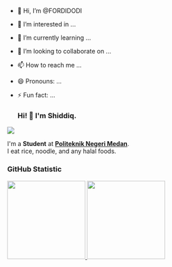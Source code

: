 - 👋 Hi, I’m @FORDIDODI
- 👀 I’m interested in ...
- 🌱 I’m currently learning ...
- 💞️ I’m looking to collaborate on ...
- 📫 How to reach me ...
- 😄 Pronouns: ...
- ⚡ Fun fact: ...

  ### Hi! 👋 I'm Shiddiq.
![](https://komarev.com/ghpvc/?username=faridreaming&style=flat-square)

I'm a **Student** at **[Politeknik Negeri Medan](https://polmed.ac.id/)**.<br>
I eat rice, noodle, and any halal foods.

### GitHub Statistic

<p align="left">

<a href="https://github.com/RORDIDODI">
  <img height="180em" src="https://github-readme-stats-eight-theta.vercel.app/api?username=FORDIDODI&show_icons=true&theme=algolia&include_all_commits=true&count_private=true"/>
  <img height="180em" src="https://github-readme-stats-eight-theta.vercel.app/api/top-langs/?username=FORDIDODI&layout=compact&theme=algolia"/>
</a>

</p>

<!---
FORDIDODI/FORDIDODI is a ✨ special ✨ repository because its `README.md` (this file) appears on your GitHub profile.
You can click the Preview link to take a look at your changes.
--->
